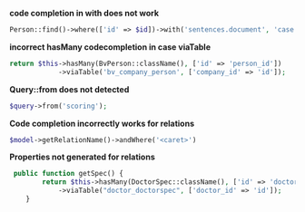 **code completion in with does not work**  
```php
Person::find()->where(['id' => $id])->with('sentences.document', 'case')  
```
**incorrect hasMany codecompletion in case viaTable**  
```php
return $this->hasMany(BvPerson::className(), ['id' => 'person_id'])
            ->viaTable('bv_company_person', ['company_id' => 'id']);  
```
**Query::from does not detected**  
```php
$query->from('scoring');  
```
**Code completion incorrectly works for relations**  
```php
$model->getRelationName()->andWhere('<caret>')  
```
**Properties not generated for relations**  
```php
 public function getSpec() {
        return $this->hasMany(DoctorSpec::className(), ['id' => 'doctorspec_id'])->andOnCondition(['address'] )
            ->viaTable("doctor_doctorspec", ['doctor_id' => 'id']);
    }
```
    
    


           